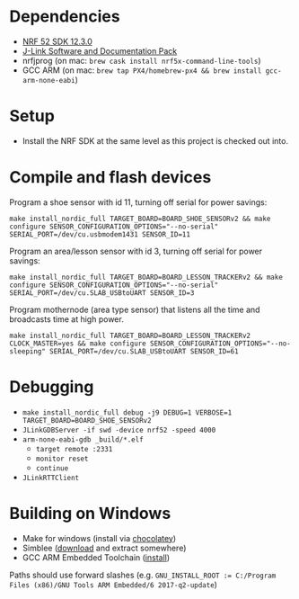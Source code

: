 # Dependencies

 - [NRF 52 SDK 12.3.0](https://www.nordicsemi.com/eng/nordic/download_resource/54291/56/98853373/32925)
 - [J-Link Software and Documentation Pack](https://www.segger.com/downloads/jlink/#J-LinkSoftwareAndDocumentationPack)
 - nrfjprog (on mac: `brew cask install nrf5x-command-line-tools`)
 - GCC ARM (on mac: `brew tap PX4/homebrew-px4 && brew install gcc-arm-none-eabi`)

# Setup

 - Install the NRF SDK at the same level as this project is checked out into.

# Compile and flash devices

Program a shoe sensor with id 11, turning off serial for power savings:

`make install_nordic_full TARGET_BOARD=BOARD_SHOE_SENSORv2 && make configure SENSOR_CONFIGURATION_OPTIONS="--no-serial" SERIAL_PORT=/dev/cu.usbmodem1431 SENSOR_ID=11`

Program an area/lesson sensor with id 3, turning off serial for power savings:

`make install_nordic_full TARGET_BOARD=BOARD_LESSON_TRACKERv2 && make configure SENSOR_CONFIGURATION_OPTIONS="--no-serial" SERIAL_PORT=/dev/cu.SLAB_USBtoUART SENSOR_ID=3`

Program mothernode (area type sensor) that listens all the time and broadcasts time at high power.

`make install_nordic_full TARGET_BOARD=BOARD_LESSON_TRACKERv2 CLOCK_MASTER=yes && make configure SENSOR_CONFIGURATION_OPTIONS="--no-sleeping" SERIAL_PORT=/dev/cu.SLAB_USBtoUART SENSOR_ID=61`

# Debugging
- `make install_nordic_full debug -j9 DEBUG=1 VERBOSE=1 TARGET_BOARD=BOARD_SHOE_SENSORv2`
- `JLinkGDBServer -if swd -device nrf52 -speed 4000`
- `arm-none-eabi-gdb _build/*.elf`
  - `target remote :2331`
  - `monitor reset`
  - `continue`
- `JLinkRTTClient`

# Building on Windows

- Make for windows (install via [chocolatey](https://chocolatey.org/packages/make))
- Simblee ([download](https://www.simblee.com/downloads/Simblee_248.tar.gz) and extract somewhere)
- GCC ARM Embedded Toolchain ([install](https://developer.arm.com/open-source/gnu-toolchain/gnu-rm/downloads))

Paths should use forward slashes (e.g. `GNU_INSTALL_ROOT := C:/Program Files (x86)/GNU Tools ARM Embedded/6 2017-q2-update`)
